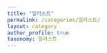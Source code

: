 ```yaml
---
title: "일러스트"
permalink: /categories/일러스트/
layout: category
author_profile: true
taxonomy: 일러스트
---
```

